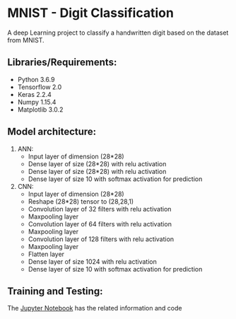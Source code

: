 # MNIST - Digit Classification
A deep Learning project to classify a handwritten digit based on the dataset from MNIST.

## Libraries/Requirements:
* Python 3.6.9
* Tensorflow 2.0
* Keras 2.2.4
* Numpy 1.15.4
* Matplotlib 3.0.2

## Model architecture:
1. ANN:
    * Input layer of dimension (28*28)
    * Dense layer of size (28*28) with relu activation
    * Dense layer of size (28*28) with relu activation
    * Dense layer of size 10 with softmax activation for prediction
1. CNN:
    * Input layer of dimension (28*28)
    * Reshape (28*28) tensor to (28,28,1)
    * Convolution layer of 32 filters with relu activation
    * Maxpooling layer
    * Convolution layer of 64 filters with relu activation
    * Maxpooling layer
    * Convolution layer of 128 filters with relu activation
    * Maxpooling layer
    * Flatten layer
    * Dense layer of size 1024 with relu activation
    * Dense layer of size 10 with softmax activation for prediction

## Training and Testing:
The [Jupyter Notebook](https://github.com/sagnik106/MNIST/blob/master/model.ipynb) has the related information and code
